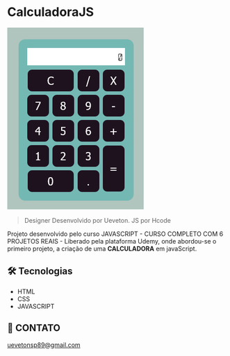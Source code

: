 # CalculadoraJS

![preview](./.github/Calculador.png)

> Designer Desenvolvido por Ueveton. JS por Hcode

Projeto desenvolvido pelo curso JAVASCRIPT - CURSO COMPLETO COM 6 PROJETOS REAIS - Liberado pela plataforma Udemy, onde abordou-se o primeiro projeto, a criação de uma <span><b>CALCULADORA</b></span> em javaScript.

## 🛠 Tecnologias

- HTML
- CSS
- JAVASCRIPT

## 📲 CONTATO

uevetonsp89@gmail.com

